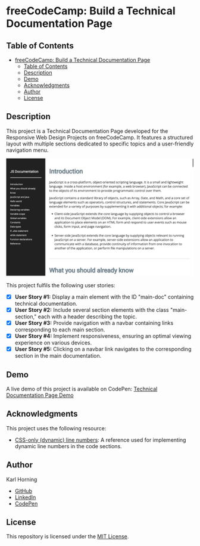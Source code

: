# freeCodeCamp: Build a Technical Documentation Page

## Table of Contents

- [freeCodeCamp: Build a Technical Documentation Page](#freecodecamp-build-a-technical-documentation-page)
  - [Table of Contents](#table-of-contents)
  - [Description](#description)
  - [Demo](#demo)
  - [Acknowledgments](#acknowledgments)
  - [Author](#author)
  - [License](#license)

## Description

This project is a Technical Documentation Page developed for the Responsive Web Design Projects on freeCodeCamp. It features a structured layout with multiple sections dedicated to specific topics and a user-friendly navigation menu.

![Preview Image](./src/img/preview.png)

This project fulfils the following user stories:

- [x] **User Story #1:** Display a main element with the ID "main-doc" containing technical documentation.
- [x] **User Story #2:** Include several section elements with the class "main-section," each with a header describing the topic.
- [x] **User Story #3:** Provide navigation with a navbar containing links corresponding to each main section.
- [x] **User Story #4:** Implement responsiveness, ensuring an optimal viewing experience on various devices.
- [x] **User Story #5:** Clicking on a navbar link navigates to the corresponding section in the main documentation.

## Demo

A live demo of this project is available on CodePen: [Technical Documentation Page Demo](https://codepen.io/karlhorning/pen/pxgybR)

## Acknowledgments

This project uses the following resource:

- [CSS-only (dynamic) line numbers](https://codepen.io/elomatreb/pen/hbgxp): A reference used for implementing dynamic line numbers in the code sections.

## Author

Karl Horning

- [GitHub](https://github.com/Karl-Horning/)
- [LinkedIn](https://www.linkedin.com/in/karl-horning/)
- [CodePen](https://codepen.io/karlhorning)

## License

This repository is licensed under the [MIT License](LICENSE).

